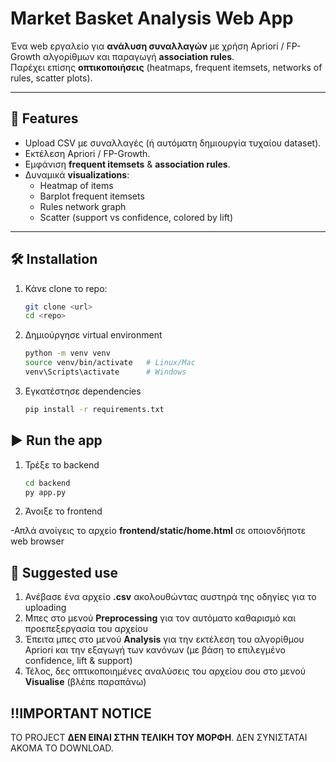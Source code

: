 # Market Basket Analysis Web App

Ένα web εργαλείο για **ανάλυση συναλλαγών** με χρήση Apriori / FP-Growth αλγορίθμων και παραγωγή **association rules**.  
Παρέχει επίσης **οπτικοποιήσεις** (heatmaps, frequent itemsets, networks of rules, scatter plots).

---

## 🚀 Features
- Upload CSV με συναλλαγές (ή αυτόματη δημιουργία τυχαίου dataset).
- Εκτέλεση Apriori / FP-Growth.
- Εμφάνιση **frequent itemsets** & **association rules**.
- Δυναμικά **visualizations**:
  - Heatmap of items
  - Barplot frequent itemsets
  - Rules network graph
  - Scatter (support vs confidence, colored by lift)

---

## 🛠 Installation

1. Κάνε clone το repo:
   ```bash
   git clone <url>
   cd <repo>
2. Δημιούργησε virtual environment
   ```bash
   python -m venv venv
   source venv/bin/activate   # Linux/Mac
   venv\Scripts\activate      # Windows
3. Εγκατέστησε dependencies
   ```bash
   pip install -r requirements.txt

## ▶️ Run the app
1. Τρέξε το backend
   ```bash
   cd backend
   py app.py
2. Άνοιξε το frontend

-Απλά ανοίγεις το αρχείο **frontend/static/home.html** σε οποιονδήποτε web browser

## 💭 Suggested use

1. Ανέβασε ένα αρχείο **.csv** ακολουθώντας αυστηρά της οδηγίες για το uploading
2. Μπες στο μενού **Preprocessing** για τον αυτόματο καθαρισμό και προεπεξεργασία του αρχείου
3. Έπειτα μπες στο μενού **Analysis** για την εκτέλεση του αλγορίθμου Apriori και την εξαγωγή των κανόνων (με βάση το επιλεγμένο confidence, lift & support)
4. Τέλος, δες οπτικοποιημένες αναλύσεις του αρχείου σου στο μενού **Visualise** (βλέπε παραπάνω)

## ‼️IMPORTANT NOTICE
ΤΟ PROJECT **ΔΕΝ ΕΙΝΑΙ ΣΤΗΝ ΤΕΛΙΚΗ ΤΟΥ ΜΟΡΦΗ**. ΔΕΝ ΣΥΝΙΣΤΑΤΑΙ ΑΚΟΜΑ ΤΟ DOWNLOAD.
